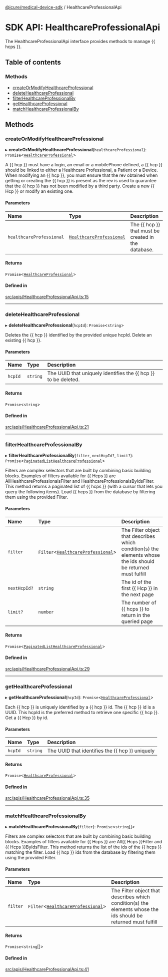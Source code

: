 [@icure/medical-device-sdk](../modules) / HealthcareProfessionalApi

# SDK API: HealthcareProfessionalApi

The HealthcareProfessionalApi interface provides methods to manage {{ hcps }}.

## Table of contents

### Methods

- [createOrModifyHealthcareProfessional](HealthcareProfessionalApi#createormodifyhealthcareprofessional)
- [deleteHealthcareProfessional](HealthcareProfessionalApi#deletehealthcareprofessional)
- [filterHealthcareProfessionalBy](HealthcareProfessionalApi#filterhealthcareprofessionalby)
- [getHealthcareProfessional](HealthcareProfessionalApi#gethealthcareprofessional)
- [matchHealthcareProfessionalBy](HealthcareProfessionalApi#matchhealthcareprofessionalby)

## Methods

### createOrModifyHealthcareProfessional

▸ **createOrModifyHealthcareProfessional**(`healthcareProfessional`): `Promise`<[`HealthcareProfessional`](../classes/HealthcareProfessional)\>

A {{ hcp }} must have a login, an email or a mobilePhone defined, a {{ hcp }} should be linked to either a Healthcare Professional, a Patient or a Device. When modifying an {{ hcp }}, you must ensure that the rev obtained when getting or creating the {{ hcp }} is present as the rev is used to guarantee that the {{ hcp }} has not been modified by a third party.
Create a new {{ Hcp }} or modify an existing one.

#### Parameters

| Name | Type | Description |
| :------ | :------ | :------ |
| `healthcareProfessional` | [`HealthcareProfessional`](../classes/HealthcareProfessional) | The {{ hcp }} that must be created in the database. |

#### Returns

`Promise`<[`HealthcareProfessional`](../classes/HealthcareProfessional)\>

#### Defined in

[src/apis/HealthcareProfessionalApi.ts:15](https://github.com/icure/icure-medical-device-js-sdk/blob/95efac3/src/apis/HealthcareProfessionalApi.ts#L15)

___

### deleteHealthcareProfessional

▸ **deleteHealthcareProfessional**(`hcpId`): `Promise`<`string`\>

Deletes the {{ hcp }} identified by the provided unique hcpId.
Delete an existing {{ hcp }}.

#### Parameters

| Name | Type | Description |
| :------ | :------ | :------ |
| `hcpId` | `string` | The UUID that uniquely identifies the {{ hcp }} to be deleted. |

#### Returns

`Promise`<`string`\>

#### Defined in

[src/apis/HealthcareProfessionalApi.ts:21](https://github.com/icure/icure-medical-device-js-sdk/blob/95efac3/src/apis/HealthcareProfessionalApi.ts#L21)

___

### filterHealthcareProfessionalBy

▸ **filterHealthcareProfessionalBy**(`filter`, `nextHcpId?`, `limit?`): `Promise`<[`PaginatedListHealthcareProfessional`](../classes/PaginatedListHealthcareProfessional)\>

Filters are complex selectors that are built by combining basic building blocks. Examples of filters available for {{ Hcps }} are AllHealthcareProfessionalsFilter and HealthcareProfessionalsByIdsFilter. This method returns a paginated list of {{ hcps }} (with a cursor that lets you query the following items).
Load {{ hcps }} from the database by filtering them using the provided Filter.

#### Parameters

| Name | Type | Description |
| :------ | :------ | :------ |
| `filter` | `Filter`<[`HealthcareProfessional`](../classes/HealthcareProfessional)\> | The Filter object that describes which condition(s) the elements whose the ids should be returned must fulfill |
| `nextHcpId?` | `string` | The id of the first {{ Hcp }} in the next page |
| `limit?` | `number` | The number of {{ hcps }} to return in the queried page |

#### Returns

`Promise`<[`PaginatedListHealthcareProfessional`](../classes/PaginatedListHealthcareProfessional)\>

#### Defined in

[src/apis/HealthcareProfessionalApi.ts:29](https://github.com/icure/icure-medical-device-js-sdk/blob/95efac3/src/apis/HealthcareProfessionalApi.ts#L29)

___

### getHealthcareProfessional

▸ **getHealthcareProfessional**(`hcpId`): `Promise`<[`HealthcareProfessional`](../classes/HealthcareProfessional)\>

Each {{ hcp }} is uniquely identified by a {{ hcp }} id. The {{ hcp }} id is a UUID. This hcpId is the preferred method to retrieve one specific {{ hcp }}.
Get a {{ Hcp }} by id.

#### Parameters

| Name | Type | Description |
| :------ | :------ | :------ |
| `hcpId` | `string` | The UUID that identifies the {{ hcp }} uniquely |

#### Returns

`Promise`<[`HealthcareProfessional`](../classes/HealthcareProfessional)\>

#### Defined in

[src/apis/HealthcareProfessionalApi.ts:35](https://github.com/icure/icure-medical-device-js-sdk/blob/95efac3/src/apis/HealthcareProfessionalApi.ts#L35)

___

### matchHealthcareProfessionalBy

▸ **matchHealthcareProfessionalBy**(`filter`): `Promise`<`string`[]\>

Filters are complex selectors that are built by combining basic building blocks. Examples of filters available for {{ Hcps }} are All{{ Hcps }}Filter and {{ Hcps }}ByIdsFilter. This method returns the list of the ids of the {{ hcps }} matching the filter.
Load {{ hcp }} ids from the database by filtering them using the provided Filter.

#### Parameters

| Name | Type | Description |
| :------ | :------ | :------ |
| `filter` | `Filter`<[`HealthcareProfessional`](../classes/HealthcareProfessional)\> | The Filter object that describes which condition(s) the elements whose the ids should be returned must fulfill |

#### Returns

`Promise`<`string`[]\>

#### Defined in

[src/apis/HealthcareProfessionalApi.ts:41](https://github.com/icure/icure-medical-device-js-sdk/blob/95efac3/src/apis/HealthcareProfessionalApi.ts#L41)
